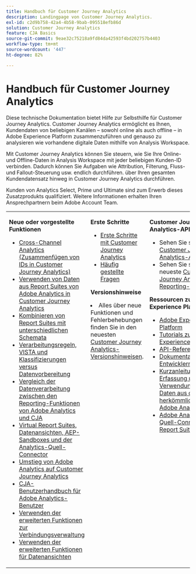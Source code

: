 ```yaml
---
title: Handbuch für Customer Journey Analytics
description: Landingpage von Customer Journey Analytics.
exl-id: c2d9b758-42a4-4b58-9bab-095518efb86d
solution: Customer Journey Analytics
feature: CJA Basics
source-git-commit: 9eae32c75218a9fd84da42593f4bd202757b4403
workflow-type: tm+mt
source-wordcount: '447'
ht-degree: 82%

---
```


# Handbuch für Customer Journey Analytics

Diese technische Dokumentation bietet Hilfe zur Selbsthilfe für Customer Journey Analytics. Customer Journey Analytics ermöglicht es Ihnen, Kundendaten von beliebigen Kanälen – sowohl online als auch offline – in Adobe Experience Platform zusammenzuführen und genauso zu analysieren wie vorhandene digitale Daten mithilfe von Analysis Workspace.

Mit Customer Journey Analytics können Sie steuern, wie Sie Ihre Online- und Offline-Daten in Analysis Workspace mit jeder beliebigen Kunden-ID verbinden. Dadurch können Sie Aufgaben wie Attribution, Filterung, Fluss- und Fallout-Steuerung usw. endlich durchführen. über Ihren gesamten Kundendatensatz hinweg in Customer Journey Analytics durchführen.

Kunden von Analytics Select, Prime und Ultimate sind zum Erwerb dieses Zusatzprodukts qualifiziert. Weitere Informationen erhalten Ihren Ansprechpartnern beim Adobe Account Team.

<table frame="none"> 
 <tbody> 
  <tr> 
   <td colname="col1" colsep="0" rowsep="0" valign="top"> <p class="head"> <b>Neue oder vorgestellte Funktionen</b> </p> <p> 
     <ul>
      <li><a href="https://experienceleague.adobe.com/docs/analytics-platform/using/cca/overview.html?lang=de#cja-connections"> Cross-Channel Analytics (Zusammenfügen von IDs in Customer Journey Analytics) </a> </li>
      <li><a href="https://experienceleague.adobe.com/docs/analytics-platform/using/compare-aa-cja/cja-aa-comparison/aa-data-in-cja.html?lang=en">Verwenden von Daten aus Report Suites von Adobe Analytics in Customer Journey Analytics </a> </li>
      <li><a href="https://experienceleague.adobe.com/docs/analytics-platform/using/cja-usecases/combine-report-suites.html?lang=de"> Kombinieren von Report Suites mit unterschiedlichen Schemata </a> </li>
      <li><a href="https://experienceleague.adobe.com/docs/analytics-platform/using/compare-aa-cja/cja-aa-comparison/pr-vista-dataprep.html?lang=en"> Verarbeitungsregeln, VISTA und Klassifizierungen versus Datenvorbereitung </a> </li>
      <li><a href="https://experienceleague.adobe.com/docs/analytics-platform/using/compare-aa-cja/cja-aa-comparison/data-processing-comparisons.html?lang=en"> Vergleich der Datenverarbeitung zwischen den Reporting-Funktionen von Adobe Analytics und CJA </a> </li>
      <li><a href="https://experienceleague.adobe.com/docs/analytics-platform/using/compare-aa-cja/cja-aa-comparison/vrs-dataview-sandbox-adc.html?lang=en"> Virtual Report Suites, Datenansichten, AEP-Sandboxes und der Analytics-Quell-Connector </a> </li>
      <li><a href="https://experienceleague.adobe.com/docs/analytics-platform/using/compare-aa-cja/aa-to-cja.html"> Umstieg von Adobe Analytics auf Customer Journey Analytics </a> </li>
      <li><a href="https://experienceleague.adobe.com/docs/analytics-platform/using/compare-aa-cja/aa-to-cja-user.htm"> CJA-Benutzerhandbuch für Adobe Analytics-Benutzer </a> </li>
     <li><a href="https://experienceleague.adobe.com/docs/analytics-platform/using/cja-connections/manage-connections.html?lang=de#connection-detail"> Verwenden der erweiterten Funktionen zur Verbindungsverwaltung </a> </li>
      <li><a href="https://experienceleague.adobe.com/docs/analytics-platform/using/cja-dataviews/data-views.html?lang=de#cja-dataviews"> Verwenden der erweiterten Funktionen für Datenansichten </a> </li>
   <td colname="col2" valign="top"><p class="head"> <b>Erste Schritte</b> </p> 
      <ul> 
      <li><a href="https://experienceleague.adobe.com/docs/analytics-platform/using/cja-overview/cja-getting-started.html?lang=de"> Erste Schritte mit Customer Journey Analytics </a> </li> 
      <li><a href="https://experienceleague.adobe.com/docs/analytics-platform/using/cja-overview/cja-faq.html?lang=de"> Häufig gestellte Fragen</a> </li> 
   </ul> <p class="head"><b>Versionshinweise</b> </p> 
     <li>Alles über neue Funktionen und Fehlerbehebungen finden Sie in den neuesten <a href="https://experienceleague.adobe.com/docs/analytics-platform/using/releases/latest.html?lang=de" format="https" scope="external">Customer Journey Analytics-Versionshinweisen</a>. </li>
    <td colname="col3" valign="top"> <p class="head"><b>Customer Journey Analytics-API</b> </p> 
    <ul> 
     <li>Sehen Sie sich alle <a href="https://developer.adobe.com/cja-apis/docs/" format="https" scope="external"> Customer Journey Analytics-APIs</a> an. </li>
      <li>Sehen Sie sich die neueste <a href="https://developer.adobe.com/cja-apis/docs/api/#tag/Reporting-API" format="https" scope="external"> Customer Journey Analytics-Reporting-API</a> an. </li>
    </ul> <p class="head"> <b>Ressourcen zu Adobe Experience Platform</b> </p> 
    <ul> 
     <li><a href="https://www.adobe.com/de/experience-platform.html" format="http" scope="external"> Adobe Experience Platform</a> </li> 
     <li> <a href="https://experienceleague.adobe.com/docs/platform-learn/tutorials/overview.html?lang=de" format="https" scope="external"> Tutorials zu Adobe Experience Platform</a> </li> 
     <li><a href="https://www.adobe.io/apis/experienceplatform/home/api-reference.html" format="https" scope="external"> API-Referenz</a> </li> 
     <li><a href="https://www.adobe.com/de/experience-platform/documentation-and-developer-resources.html" format="https" scope="external"> Dokumentation und Entwicklerressourcen</a> </li>
     <li><a href="https://experienceleague.adobe.com/docs/analytics-platform/using/cja-data-ingestion/ingest-use-guides/analytics.html" format="https" scope="external"> Kurzanleitung zur Erfassung und Verwendung von Daten aus dem herkömmlichen Adobe Analytics
     <li><a href="https://experienceleague.adobe.com/docs/experience-platform/sources/connectors/adobe-applications/analytics.html?lang=de" format="https" scope="external"> Adobe Analytics-Quell-Connector für Report Suite-Daten</a> </li>
    </ul> </td> 
  </tr> 
 </tbody> 
</table>
